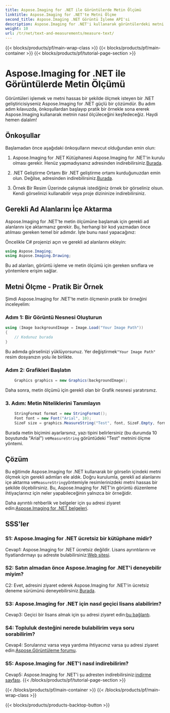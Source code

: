```yaml
---
title: Aspose.Imaging for .NET ile Görüntülerde Metin Ölçümü
linktitle: Aspose.Imaging for .NET'te Metni Ölçme
second_title: Aspose.Imaging .NET Görüntü İşleme API'si
description: Aspose.Imaging for .NET'i kullanarak görüntülerdeki metni ölçün. Güçlü bir .NET kitaplığı. Hassas ve etkili metin ölçümü.
weight: 10
url: /tr/net/text-and-measurements/measure-text/
---
```


{{< blocks/products/pf/main-wrap-class >}}
{{< blocks/products/pf/main-container >}}
{{< blocks/products/pf/tutorial-page-section >}}

# Aspose.Imaging for .NET ile Görüntülerde Metin Ölçümü

Görüntüleri işlemek ve metni hassas bir şekilde ölçmek isteyen bir .NET geliştiricisiyseniz Aspose.Imaging for .NET güçlü bir çözümdür. Bu adım adım kılavuzda, önkoşullardan başlayıp pratik bir örnekle sona ererek Aspose.Imaging kullanarak metnin nasıl ölçüleceğini keşfedeceğiz. Haydi hemen dalalım!

## Önkoşullar

Başlamadan önce aşağıdaki önkoşulların mevcut olduğundan emin olun:

1. Aspose.Imaging for .NET Kütüphanesi
 Aspose.Imaging for .NET'in kurulu olması gerekir. Henüz yapmadıysanız adresinden indirebilirsiniz.[Burada](https://releases.aspose.com/imaging/net/).

2. .NET Geliştirme Ortamı
 Bir .NET geliştirme ortamı kurduğunuzdan emin olun. Değilse, adresinden indirebilirsiniz.[Burada](https://dotnet.microsoft.com/download).

3. Örnek Bir Resim
Üzerinde çalışmak istediğiniz örnek bir görseliniz olsun. Kendi görselinizi kullanabilir veya proje dizininize indirebilirsiniz.

## Gerekli Ad Alanlarını İçe Aktarma

Aspose.Imaging for .NET'te metin ölçümüne başlamak için gerekli ad alanlarını içe aktarmanız gerekir. Bu, herhangi bir kod yazmadan önce atılması gereken temel bir adımdır. İşte bunu nasıl yapacağınız:

Öncelikle C# projenizi açın ve gerekli ad alanlarını ekleyin:

```csharp
using Aspose.Imaging;
using Aspose.Imaging.Drawing;
```

Bu ad alanları, görüntü işleme ve metin ölçümü için gereken sınıflara ve yöntemlere erişim sağlar.

## Metni Ölçme - Pratik Bir Örnek

Şimdi Aspose.Imaging for .NET'te metin ölçmenin pratik bir örneğini inceleyelim:

### Adım 1: Bir Görüntü Nesnesi Oluşturun

```csharp
using (Image backgroundImage = Image.Load("Your Image Path"))
{
    // Kodunuz burada
}
```

 Bu adımda görselinizi yüklüyorsunuz. Yer değiştirmek`"Your Image Path"` resim dosyanızın yolu ile birlikte.

### Adım 2: Grafikleri Başlatın

```csharp
    Graphics graphics = new Graphics(backgroundImage);
```

Daha sonra, metin ölçümü için gerekli olan bir Grafik nesnesi yaratırsınız.

### 3. Adım: Metin Niteliklerini Tanımlayın

```csharp
    StringFormat format = new StringFormat();
    Font font = new Font("Arial", 10);
    SizeF size = graphics.MeasureString("Test", font, SizeF.Empty, format);
```

 Burada metin biçimini ayarlarsınız, yazı tipini belirlersiniz (bu durumda 10 boyutunda "Arial") ve`MeasureString` görüntüdeki "Test" metnini ölçme yöntemi.

## Çözüm

 Bu eğitimde Aspose.Imaging for .NET kullanarak bir görselin içindeki metni ölçmek için gerekli adımları ele aldık. Doğru kurulumla, gerekli ad alanlarını içe aktarma ve`MeasureString`yöntemiyle resimlerinizdeki metni hassas bir şekilde ölçebilirsiniz. Bu, Aspose.Imaging for .NET'in görüntü düzenleme ihtiyaçlarınız için neler yapabileceğinin yalnızca bir örneğidir.

 Daha ayrıntılı rehberlik ve belgeler için şu adresi ziyaret edin:[Aspose.Imaging for .NET belgeleri](https://reference.aspose.com/imaging/net/).

## SSS'ler

### S1: Aspose.Imaging for .NET ücretsiz bir kütüphane midir?

 Cevap1: Aspose.Imaging for .NET ücretsiz değildir. Lisans ayrıntılarını ve fiyatlandırmayı şu adreste bulabilirsiniz:[Web sitesi](https://purchase.aspose.com/buy).

### S2: Satın almadan önce Aspose.Imaging for .NET'i deneyebilir miyim?

 C2: Evet, adresini ziyaret ederek Aspose.Imaging for .NET'in ücretsiz deneme sürümünü deneyebilirsiniz.[Burada](https://releases.aspose.com/). 

### S3: Aspose.Imaging for .NET için nasıl geçici lisans alabilirim?

 Cevap3: Geçici bir lisans almak için şu adresi ziyaret edin:[bu bağlantı](https://purchase.aspose.com/temporary-license/).

### S4: Topluluk desteğini nerede bulabilirim veya soru sorabilirim?

 Cevap4: Sorularınız varsa veya yardıma ihtiyacınız varsa şu adresi ziyaret edin:[Aspose.Görüntüleme forumu](https://forum.aspose.com/).

### S5: Aspose.Imaging for .NET'i nasıl indirebilirim?

 Cevap5: Aspose.Imaging for .NET'i şu adresten indirebilirsiniz:[indirme sayfası](https://releases.aspose.com/imaging/net/).
{{< /blocks/products/pf/tutorial-page-section >}}

{{< /blocks/products/pf/main-container >}}
{{< /blocks/products/pf/main-wrap-class >}}

{{< blocks/products/products-backtop-button >}}
